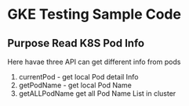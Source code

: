 # GKE Testing Sample Code 

## Purpose Read K8S Pod Info 
Here havae three API can get different info from pods

1. currentPod - get local Pod detail Info
2. getPodName - get local Pod Name
3. getALLPodName get all Pod Name List in cluster 